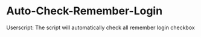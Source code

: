# Auto-Check-Remember-Login
Userscript: The script will automatically check all remember login checkbox
